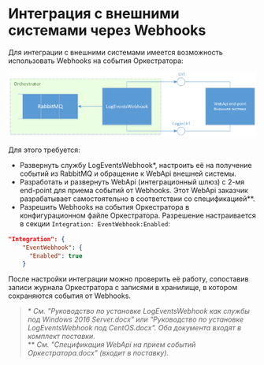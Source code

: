 # Интеграция с внешними системами через Webhooks

Для интеграции с внешними системами имеется возможность использовать Webhooks на события Оркестратора:

![](<../../.gitbook/assets/Интеграция с внешней системой.png>)

Для этого требуется:

* Развернуть службу LogEventsWebhook\*, настроить её на получение событий из RabbitMQ и обращение к WebApi внешней системы.
* Разработать и развернуть WebApi (интеграционный шлюз) с 2-мя end-point для приема событий от Webhooks. Этот WebApi заказчик разрабатывает самостоятельно в соответствии со спецификацией\**. 
* Разрешить Webhooks на события Оркестратора в конфигурационном файле Оркестратора. Разрешение настраивается в секции `Integration: EventWebhook:Enabled`:

```json
"Integration": {
    "EventWebhook": {
      "Enabled": true
    }
```
После настройки интеграции можно проверить её работу, сопоставив записи журнала Оркестратора с записями в хранилище, в котором сохраняются события от Webhooks.

> \* *См. "Руководство по установке LogEventsWebhook как службы под Windows 2016 Server.docx" или "Руководство по установке LogEventsWebhook под CentOS.docx". Оба документа входят в комплект поставки*.\
> \*\* *См. "Спецификация WebApi на прием событий Оркестратора.docx" (входит в поставку)*. 

